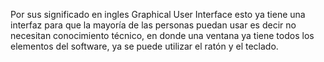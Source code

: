 
Por sus significado en ingles Graphical User Interface esto ya tiene una interfaz para que la mayoría de las personas puedan usar es decir no necesitan conocimiento técnico, en donde una ventana ya tiene todos los elementos del software, ya se puede utilizar  el ratón y el teclado.